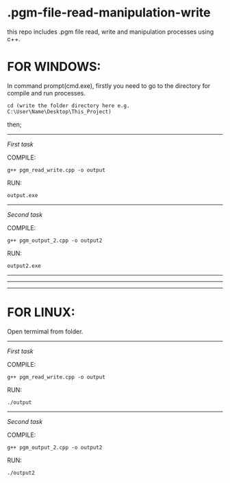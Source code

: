 # .pgm-file-read-manipulation-write
this repo includes .pgm file read, write and manipulation processes using c++.


# FOR WINDOWS:


In command prompt(cmd.exe), firstly you need to go to the directory for compile and run processes.

	cd (write the folder directory here e.g. C:\User\Name\Desktop\This_Project)
then;

--------------------------------------------
*First task*

COMPILE:

	g++ pgm_read_write.cpp -o output

RUN: 

	output.exe


--------------------------------------------

*Second task*

COMPILE:

	g++ pgm_output_2.cpp -o output2

RUN:

	output2.exe

--------------------------------------------
--------------------------------------------
--------------------------------------------


# FOR LINUX:


Open termimal from folder.

--------------------------------------------
*First task*

COMPILE:

	g++ pgm_read_write.cpp -o output

RUN: 

	./output
  
--------------------------------------------

*Second task*

COMPILE:

	g++ pgm_output_2.cpp -o output2

RUN:

	./output2
